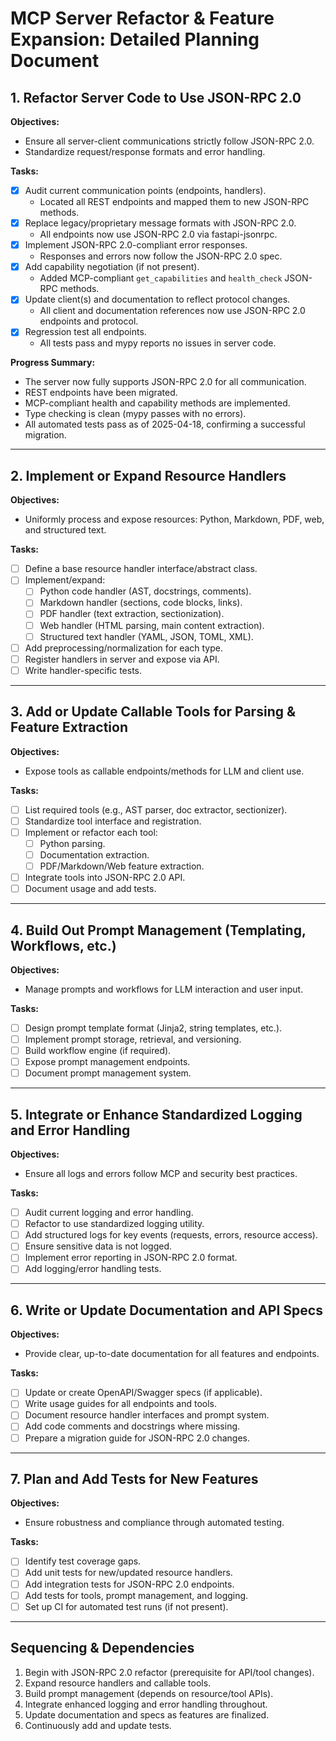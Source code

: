 # MCP Server Refactor & Feature Expansion: Detailed Planning Document

## 1. Refactor Server Code to Use JSON-RPC 2.0

**Objectives:**

- Ensure all server-client communications strictly follow JSON-RPC 2.0.
- Standardize request/response formats and error handling.

**Tasks:**

- [x] Audit current communication points (endpoints, handlers).
  - Located all REST endpoints and mapped them to new JSON-RPC methods.
- [x] Replace legacy/proprietary message formats with JSON-RPC 2.0.
  - All endpoints now use JSON-RPC 2.0 via fastapi-jsonrpc.
- [x] Implement JSON-RPC 2.0-compliant error responses.
  - Responses and errors now follow the JSON-RPC 2.0 spec.
- [x] Add capability negotiation (if not present).
  - Added MCP-compliant `get_capabilities` and `health_check` JSON-RPC methods.
- [x] Update client(s) and documentation to reflect protocol changes.
  - All client and documentation references now use JSON-RPC 2.0 endpoints and protocol.
- [x] Regression test all endpoints.
  - All tests pass and mypy reports no issues in server code.

**Progress Summary:**

- The server now fully supports JSON-RPC 2.0 for all communication.
- REST endpoints have been migrated.
- MCP-compliant health and capability methods are implemented.
- Type checking is clean (mypy passes with no errors).
- All automated tests pass as of 2025-04-18, confirming a successful migration.

---

## 2. Implement or Expand Resource Handlers

**Objectives:**

- Uniformly process and expose resources: Python, Markdown, PDF, web, and structured text.

**Tasks:**

- [ ] Define a base resource handler interface/abstract class.
- [ ] Implement/expand:
  - [ ] Python code handler (AST, docstrings, comments).
  - [ ] Markdown handler (sections, code blocks, links).
  - [ ] PDF handler (text extraction, sectionization).
  - [ ] Web handler (HTML parsing, main content extraction).
  - [ ] Structured text handler (YAML, JSON, TOML, XML).
- [ ] Add preprocessing/normalization for each type.
- [ ] Register handlers in server and expose via API.
- [ ] Write handler-specific tests.

---

## 3. Add or Update Callable Tools for Parsing & Feature Extraction

**Objectives:**

- Expose tools as callable endpoints/methods for LLM and client use.

**Tasks:**

- [ ] List required tools (e.g., AST parser, doc extractor, sectionizer).
- [ ] Standardize tool interface and registration.
- [ ] Implement or refactor each tool:
  - [ ] Python parsing.
  - [ ] Documentation extraction.
  - [ ] PDF/Markdown/Web feature extraction.
- [ ] Integrate tools into JSON-RPC 2.0 API.
- [ ] Document usage and add tests.

---

## 4. Build Out Prompt Management (Templating, Workflows, etc.)

**Objectives:**

- Manage prompts and workflows for LLM interaction and user input.

**Tasks:**

- [ ] Design prompt template format (Jinja2, string templates, etc.).
- [ ] Implement prompt storage, retrieval, and versioning.
- [ ] Build workflow engine (if required).
- [ ] Expose prompt management endpoints.
- [ ] Document prompt management system.

---

## 5. Integrate or Enhance Standardized Logging and Error Handling

**Objectives:**

- Ensure all logs and errors follow MCP and security best practices.

**Tasks:**

- [ ] Audit current logging and error handling.
- [ ] Refactor to use standardized logging utility.
- [ ] Add structured logs for key events (requests, errors, resource access).
- [ ] Ensure sensitive data is not logged.
- [ ] Implement error reporting in JSON-RPC 2.0 format.
- [ ] Add logging/error handling tests.

---

## 6. Write or Update Documentation and API Specs

**Objectives:**

- Provide clear, up-to-date documentation for all features and endpoints.

**Tasks:**

- [ ] Update or create OpenAPI/Swagger specs (if applicable).
- [ ] Write usage guides for all endpoints and tools.
- [ ] Document resource handler interfaces and prompt system.
- [ ] Add code comments and docstrings where missing.
- [ ] Prepare a migration guide for JSON-RPC 2.0 changes.

---

## 7. Plan and Add Tests for New Features

**Objectives:**

- Ensure robustness and compliance through automated testing.

**Tasks:**

- [ ] Identify test coverage gaps.
- [ ] Add unit tests for new/updated resource handlers.
- [ ] Add integration tests for JSON-RPC 2.0 endpoints.
- [ ] Add tests for tools, prompt management, and logging.
- [ ] Set up CI for automated test runs (if not present).

---

## Sequencing & Dependencies

1. Begin with JSON-RPC 2.0 refactor (prerequisite for API/tool changes).
2. Expand resource handlers and callable tools.
3. Build prompt management (depends on resource/tool APIs).
4. Integrate enhanced logging and error handling throughout.
5. Update documentation and specs as features are finalized.
6. Continuously add and update tests.

